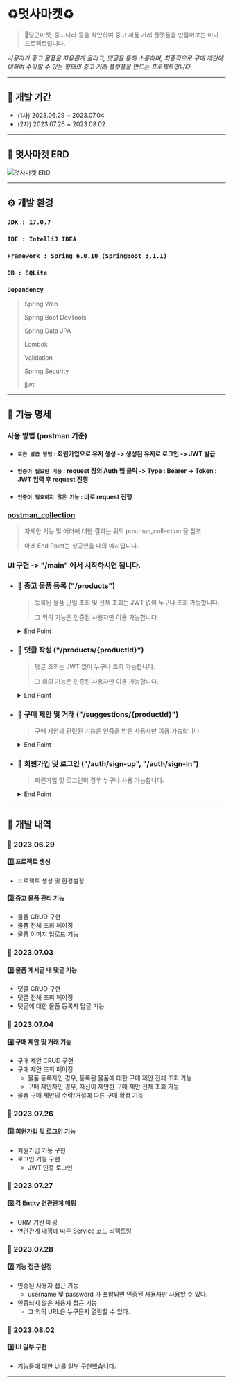# ♻️멋사마켓♻️
> 🥕당근마켓, 중고나라 등을 착안하여 중고 제품 거래 플랫폼을 만들어보는 미니 프로젝트입니다.

_사용자가 중고 물품을 자유롭게 올리고, 댓글을 통해 소통하며, 최종적으로 구매 제안에 대하여 수락할 수 있는 형태의 
중고 거래 플랫폼을 만드는 프로젝트입니다._

*****

## 📅 개발 기간
- (1차) 2023.06.29 ~ 2023.07.04
- (2차) 2023.07.26 ~ 2023.08.02

*****

## 📌 멋사마켓 ERD

![멋사마켓 ERD](ERD.png)

*****

## ⚙️ 개발 환경
### `JDK : 17.0.7`
### `IDE : IntelliJ IDEA`
### `Framework : Spring 6.0.10 (SpringBoot 3.1.1)`
### `DB : SQLite`
### `Dependency`
> Spring Web
> 
> Spring Boot DevTools
> 
> Spring Data JPA
> 
> Lombok
> 
> Validation
> 
> Spring Security
> 
> jjwt

*****

## 📃 기능 명세
### 사용 방법 (postman 기준)
- #### `토큰 발급 방법` : 회원가입으로 유저 생성 -> 생성된 유저로 로그인 -> JWT 발급
- #### `인증이 필요한 기능` : request 창의 Auth 탭 클릭 -> Type : Bearer -> Token : JWT 입력 후 request 진행
- #### `인증이 필요하지 않은 기능` : 바로 request 진행

### [postman_collection](https://documenter.getpostman.com/view/28054688/2s9XxtxFW1)
  > 자세한 기능 및 에러에 대한 결과는 위의 postman_collection 을 참조
  > 
  > 아래 End Point는 성공했을 때의 예시입니다.

### UI 구현 -> "/main" 에서 시작하시면 됩니다.

- ### 📌 중고 물품 등록 ("/products")
  > 등록된 물품 단일 조회 및 전체 조회는 JWT 없이 누구나 조회 가능합니다.
  > 
  > 그 외의 기능은 인증된 사용자만 이용 가능합니다.

  <details>
  <summary>End Point</summary>
  <div>

  ### ➡️ 물품 등록
  
  ### `POST /items`

  Request Body:
  ```json
  {
      "title": "테스트1",
      "description": "테스트 설명",
      "minPriceWanted": 1000000
  }
  ```
  Response Status: 200
  
  Response Body:
  ```json
  {
      "message": "등록이 완료되었습니다."
  }
  ```

  ### ➡️ 등록된 물품 전체 조회
  
  ### `GET /items?page={page}&limit={limit}`
  
  Request Body: 없음
  
  Response Status: 200
  
  Response Body:
  
  ```json
  {
      "content": [
            {
                "id": 1,
                "title": "테스트 제목2",
                "username": "유저1",
                "description": "테스트 설명",
                "minPriceWanted": 1250000,
                "imageUrl": "/static/1/itemImage_1.jpg",
                "status": "판매 완료"
          },
            {
              "id": 2,
              "title": "테스트1",
              "username": "유저1",
              "description": "테스트 설명",
              "minPriceWanted": 1000000,
              "imageUrl": null,
              "status": "판매중"
          },
          // ...
      ],
      "totalPages": 4,
      "totalElements": 100,
      "last": false,
      "size": 25,
      "number": 1,
      "numberOfElements": 25,
      "first": false,
      "empty": false
  }
  ```
  
  ### ➡️ 등록된 물품 단일 조회
  
  ### `GET /items/{itemId}`
  
  Request Body: 없음
  
  Response Status: 200
  
  Response Body:
  
  ```json
  {
      "title": "테스트 제목2",
      "username": "유저1",
      "description": "테스트 설명",
      "minPriceWanted": 1250000,
      "status": "판매 완료"
  }
  ```
  
  ### ➡️ 물품 정보 수정
  
  ### `PUT /items/{itemId}`
  
  Request Body:
  
  ```json
  {
      "title": "테스트 제목",
      "description": "테스트 설명",
      "minPriceWanted": 1250000
  }
  ```
  Response Body:
  ```json
  {
      "message": "물품이 수정되었습니다."
  }
  ```
  
  ### ➡️ 이미지 등록
  
  ### `PUT /items/{itemId}/image`
  
  Request Body (Form Data):
  
  ```
  image:    image.(확장자) (file)
  ```
  
  Response Body:
  
  ```json
  {
      "message": "이미지가 등록되었습니다."
  }
  ```
  
  ### ➡️ 등록 물품 삭제
  
  ###  `DELETE /items/{itemId}`

  Response Body:
  ```json
  {
      "message": "물품을 삭제했습니다."
  }
  ```
  
  </div>
  </details>

- ### 📌 댓글 작성 ("/products/{productId}")
  > 댓글 조회는 JWT 없이 누구나 조회 가능합니다.
  >
  > 그 외의 기능은 인증된 사용자만 이용 가능합니다.

  <details>
  <summary>End Point</summary>
  <div>
  
  ### ➡️ 댓글 등록
  
  ### `POST /items/{itemId}/comments`
  
  Request Body:
  
  ```json
  {
      "content": "할인 가능하신가요?"
  }
  ```
  
  Response Status: 200
  
  Response Body:
  
  ```json
  {
      "message": "댓글이 등록되었습니다."
  }
  ```
  
  ### ➡️ 댓글 조회
  
  ### `GET /items/{itemId}/comments`
  
  Request Body: 없음
  
  Response Status: 200
  
  Response Body:
  ```json
  {
      "content": [
          {
              "id": 1,
              "username": "유저2",
              "content": "할인 가능하신가요? 1000000 정도면 고려 가능합니다.",
              "reply": "됩니다."
          },
          {
              "id": 2,
              "username": "유저3",
              "content": "할인 가능하신가요?",
              "reply": null
          },
          // ...
      ],
      "totalPages": 4,
      "totalElements": 100,
      "last": false,
      "size": 25,
      "number": 1,
      "numberOfElements": 25,
      "first": false,
      "empty": false
  }
  ```
  
  ### ➡️ 댓글 수정
  
  ### `PUT /items/{itemId}/comments/{commentId}`
  
  Request Body:
  
    ```json
    {
        "content": "할인 가능하신가요? 1000000 정도면 고려 가능합니다."
    }
    ```
  
  Response Body:
  
    ```json
    {
        "message": "댓글이 수정되었습니다."
    }
    ```
  
  ### ➡️ 댓글에 답글 등록
  
  ### `PUT /items/{itemId}/comments/{commentId}/reply`
  
  Request Body:
  
  ```json
  {
      "reply": "됩니다."
  }
  ```
  
  Response Body:
  
  ```json
  {
      "message": "댓글에 답변이 추가되었습니다."
  }
  ```
  
  ### ➡️ 댓글 삭제
  
  ### `DELETE /items/{itemId}/comments/{commentId}`
  
  Response Body:
  ```json
  {
      "message": "댓글을 삭제했습니다."
  }
  ```
  
  </div>
  </details>

- ### 📌 구매 제안 및 거래 ("/suggestions/{productId}")
  > 구매 제안과 관련된 기능은 인증을 받은 사용자만 이용 가능합니다.

  <details>
  <summary>End Point</summary>
  <div>
  
  ### ➡️ 구매 제안 등록
  
  ### `POST /items/{itemId}/proposal`
  
  Request Body:
  
  ```json
  {
      "suggestedPrice": 1000000
  }
  ```
  
  Response Status: 200
  
  Response Body:
  
  ```json
  {
      "message": "구매 제안이 등록되었습니다."
  }
  ```
  
  ### ➡️ 등록된 구매 제안 조회
    - ### 물품 등록자 조회
      ### `GET /items/{itemId}/proposals?username=유저1&password=1234&page=1`
  
      Request Body: 없음
  
      Response Status: 200
  
      Response Body:
  
  ```json
  {
      "content": [
          {
              "id": 1,
              "username": "유저2",
              "suggestedPrice": 400000,
              "status": "제안"
          },
          {
              "id": 2,
              "username": "유저3",
              "suggestedPrice": 50000,
              "status": "거절"
          },
          // ...
      ],
      "totalPages": 4,
      "totalElements": 100,
      "last": false,
      "size": 25,
      "number": 1,
      "numberOfElements": 25,
      "first": false,
      "empty": false
  }
  ```
  
    - ### 제안 등록자 조회
      ### `GET /items/{itemId}/proposals?username=유저3&password=1234&page=1`
  
      Request Body: 없음
  
      Response Status: 200
  
      Response Body:
  
  ```json
  {
      "content": [
          {
              "id": 1,
              "username": "유저3",
              "suggestedPrice": 1200000,
              "status": "제안"
          }
          // ...
      ],
      "totalPages": 4,
      "totalElements": 100,
      "last": false,
      "size": 25,
      "number": 1,
      "numberOfElements": 25,
      "first": false,
      "empty": false
  }
  ```
  
  ### ➡️ 제안 수정 (가격 변경)
  
  ### `PUT /items/{itemId}/proposals/{proposalId}`
  
  Request Body:
  
  ```json
  {
      "suggestedPrice": 1200000
  }
  ```
  
  Response Body:
  
  ```json
  {
      "message": "제안이 수정되었습니다."
  }
  ```
  
  ### ➡️ 제안 수정 (제안 상태 변경)
  
  ### `PUT /items/{itemId}/proposals/{proposalId}`
  
  Request Body:
  
  ```json
  {
      "status": "수락" or "거절"
  }
  ```
  
  Response Body:
  
  ```json
  {
      "message": "제안의 상태가 변경되었습니다."
  }
  ```
  
  ### ➡️ 거래 확정
  
  ### `PUT /items/{itemId}/proposals/{proposalId}`
  
  Request Body:
  
  ```json
  {
      "status": "확정"
  }
  ```
  
  Response Body:
  
  ```json
  {
      "message": "구매가 확정되었습니다."
  }
  ```

  ### ➡️ 제안 삭제

  ### `DELETE /items/{itemId}/proposals/{proposalId}`

  Response Body:

  ```json
  {
      "message": "제안을 삭제했습니다."
  }
  ```
  
  </div>
  </details>

- ### 📌 회원가입 및 로그인 ("/auth/sign-up", "/auth/sign-in")
  > 회원가입 및 로그인의 경우 누구나 사용 가능합니다.

  <details>
  <summary>End Point</summary>
  <div>

  ### ➡️ 회원가입

  ### `POST /users/register`

  Request Body:

  ```json
  {
    "username" : "유저1",
    "password" : "1234",
    "passwordCheck" : "1234",
    "name" : "이름1",
    "phone" : "010-1234-1234",
    "email" : "유저1@gmail.com"
  }
  ```

  Response Body:

  ```json
  {
      "message": "회원가입이 완료되었습니다."
  }
  ```

  ### ➡️ 로그인 (토큰 발급)

  ### `POST /users/login`

  Request Body:

  ```json
  {
    "username" : "유저1",
    "password" : "1234"
  }
  ```

  Response Body:

  ```json
  {
      "token": "eyJhbGciOiJIUzUxMiJ9.
          eyJzdWIiOiLsnKDsoIAxIiwiaWF0IjoxNjkwNzMyODUwLCJleHAiOjE2OTA3MzY0NTB9.
          DNKXJZohjnNwC_dV8_w5uWZqwBHwTYZTKQrHRS3l4KmRoXOhFIp_GoPYFaYNEV8OCbGlb4
          QZusOlCIWG9tdVHg"
  }
  ```

  </div>
  </details>

*****

## 📃 개발 내역
### 📆 2023.06.29
#### 1️⃣ 프로젝트 생성
- 프로젝트 생성 및 환경설정

#### 2️⃣ 중고 물품 관리 기능
- 물품 CRUD 구현
- 물품 전체 조회 페이징
- 물품 이미지 업로드 기능

### 📆 2023.07.03
#### 3️⃣ 물품 게시글 내 댓글 기능
- 댓글 CRUD 구현
- 댓글 전체 조회 페이징
- 댓글에 대한 물품 등록자 답글 기능

### 📆 2023.07.04
#### 4️⃣ 구매 제안 및 거래 기능
- 구매 제안 CRUD 구현
- 구매 제안 조회 페이징
  - 물품 등록자인 경우, 등록된 물품에 대한 구매 제안 전체 조회 가능
  - 구매 제안자인 경우, 자신이 제안한 구매 제안 전체 조회 가능
- 물품 구매 제안의 수락/거절에 따른 구매 확정 기능

### 📆 2023.07.26
#### 5️⃣ 회원가입 및 로그인 기능
- 회원가입 기능 구현
- 로그인 기능 구현
  - JWT 인증 로그인

### 📆 2023.07.27
#### 6️⃣ 각 Entity 연관관계 매핑
- ORM 기반 매핑
- 연관관계 매핑에 따른 Service 코드 리팩토링 

### 📆 2023.07.28
#### 7️⃣ 기능 접근 설정
- 인증된 사용자 접근 기능
  - username 및 password 가 포함되면 인증된 사용자만 사용할 수 있다.
- 인증되지 않은 사용자 접근 기능
  - 그 외의 URL은 누구든지 열람할 수 있다.

### 📆 2023.08.02
#### 8️⃣ UI 일부 구현
- 기능들에 대한 UI를 일부 구현했습니다.

*****
